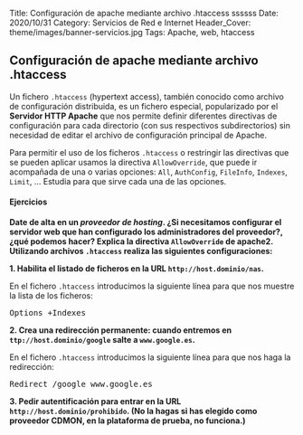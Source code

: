 Title: Configuración de apache mediante archivo .htaccess ssssss
Date: 2020/10/31
Category: Servicios de Red e Internet
Header_Cover: theme/images/banner-servicios.jpg
Tags: Apache, web, htaccess

## Configuración de apache mediante archivo .htaccess

Un fichero `.htaccess` (hypertext access), también conocido como archivo de configuración distribuida, es un fichero especial, popularizado por el **Servidor HTTP Apache** que nos permite definir diferentes directivas de configuración para cada directorio (con sus respectivos subdirectorios) sin necesidad de editar el archivo de configuración principal de Apache.

Para permitir el uso de los ficheros `.htaccess` o restringir las directivas que se pueden aplicar usamos la directiva `AllowOverride`, que puede ir acompañada de una o varias opciones: `All`, `AuthConfig`, `FileInfo`, `Indexes`, `Limit`, … Estudia para que sirve cada una de las opciones.

#### Ejercicios

**Date de alta en un *proveedor de hosting*. ¿Si necesitamos configurar el servidor web que han configurado los administradores del proveedor?, ¿qué podemos hacer? Explica la directiva `AllowOverride` de apache2. Utilizando archivos `.htaccess` realiza las siguientes configuraciones:**

**1. Habilita el listado de ficheros en la URL `http://host.dominio/nas`.**

En el fichero `.htaccess` introducimos la siguiente línea para que nos muestre la lista de los ficheros:

<pre>
Options +Indexes
</pre>

**2. Crea una redirección permanente: cuando entremos en `ttp://host.dominio/google` salte a `www.google.es`.**

En el fichero `.htaccess` introducimos la siguiente línea para que nos haga la redirección:

<pre>
Redirect /google www.google.es
</pre>

**3. Pedir autentificación para entrar en la URL `http://host.dominio/prohibido`. (No la hagas si has elegido como proveedor CDMON, en la plataforma de prueba, no funciona.)**
